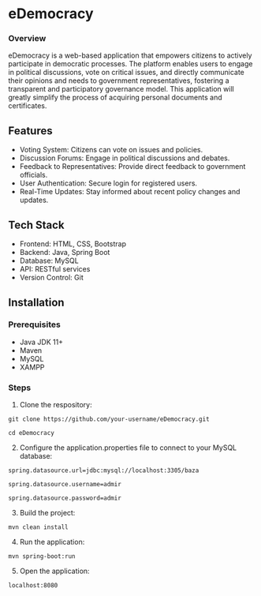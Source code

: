 # eDemocracy

### Overview
eDemocracy is a web-based application that empowers citizens to actively participate in democratic processes. 
The platform enables users to engage in political discussions, vote on critical issues, and directly communicate 
their opinions and needs to government representatives, fostering a transparent and participatory governance model.
This application will greatly simplify the process of acquiring personal documents and certificates.

## Features
* Voting System: Citizens can vote on issues and policies.
* Discussion Forums: Engage in political discussions and debates.
* Feedback to Representatives: Provide direct feedback to government officials.
* User Authentication: Secure login for registered users.
* Real-Time Updates: Stay informed about recent policy changes and updates.

## Tech Stack
* Frontend: HTML, CSS, Bootstrap
* Backend: Java, Spring Boot
* Database: MySQL
* API: RESTful services
* Version Control: Git

## Installation
### Prerequisites
* Java JDK 11+
* Maven
* MySQL
* XAMPP

### Steps 
1. Clone the respository:

```git clone https://github.com/your-username/eDemocracy.git ```
   
```cd eDemocracy```

2. Configure the application.properties file to connect to your MySQL database:

``` spring.datasource.url=jdbc:mysql://localhost:3305/baza ```

``` spring.datasource.username=admir ```

``` spring.datasource.password=admir ```

3. Build the project:

` mvn clean install `

4. Run the application:

`mvn spring-boot:run `

5. Open the application:

` localhost:8080 `


